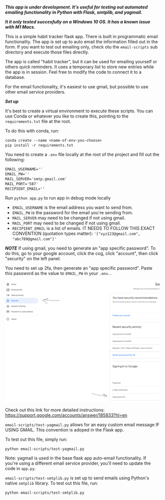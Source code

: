 ***This app is under development.  It's useful for testing out automated emailing functionality in Python with Flask, smtplib, and yagmail.***

***It it only tested succesfully on a Windows 10 OS.  It has a known issue with M1 Macs.***

This is a simple habit tracker flask app.  There is built in programmatic email functionality.  The app is set up to auto email the information filled out in the form.  If you want to test out emailing only, check otu the `email-scripts` sub directory and execute those files directly.

The app is called "habit tracker", but it can be used for emailing yourself or others quick reminders.  It uses a temporary list to store new entries while the app is in session.  Feel free to modify the code to connect it to a database.

For the email functionality, it's easiest to use gmail, but possible to use other email service providers.

***Set up***

It's best to create a virtual environment to execute these scripts.  You can use Conda or whatever you like to create this, pointing to the `requirements.txt` file at the root. 

To do this with conda, run:
```
conda create --name <name-of-env-you-choose>
pip install -r requirements.txt
```

You need to create a `.env` file locally at the root of the project and fill out the following:

```
EMAIL_USERNAME=''
EMAIL_PW=''
MAIL_SERVER='smtp.gmail.com'
MAIL_PORT='587'
RECIPIENT_EMAIL=''
```

Run ```python app.py``` to run app in debug mode locally

* `EMAIL_USERNAME` is the email address you want to send from.
* `EMAIL_PW` is the password for the email you're sending from.
* `MAIL_SERVER` may need to be changed if not using gmail.
* `MAIL_PORT` may need to be changed if not using gmail.
* `RECIPIENT_EMAIL` is a list of emails.  IT NEEDS TO FOLLOW THIS EXACT CONVENTION (quotation types matter): `'["xyz123@gmail.com", "abc789@gmail.com"]'`

***NOTE***
If using gmail, you need to generate an "app specific password".  To do this, go to your google account, click the cog, click "account", then click "security" on the left panel.  

You need to set up 2fa, then generate an "app specific password".  Paste this password as the value to `EMAIL_PW` in your `.env.`.

![image info](./images/snip-2.png)

Check out this link for more detailed instructions: https://support.google.com/accounts/answer/185833?hl=en

`email-scripts/test-yagmail.py` allows for an easy custom email message IF USING GMAIL.  This convention is adoped in the Flask app.

To test out this file, simply run: 
```
python email-scripts/test-yagmail.py
```

Note: yagmail is used in the base flask app auto-email functionality. If you're using a different email service provider, you'll need to update the code in `app.py`.

`email-scripts/test-smtplib.py` is set up to send emails using Python's native `smtplib` library.  To test out this file, run: 

```
python email-scripts/test-smtplib.py
```


